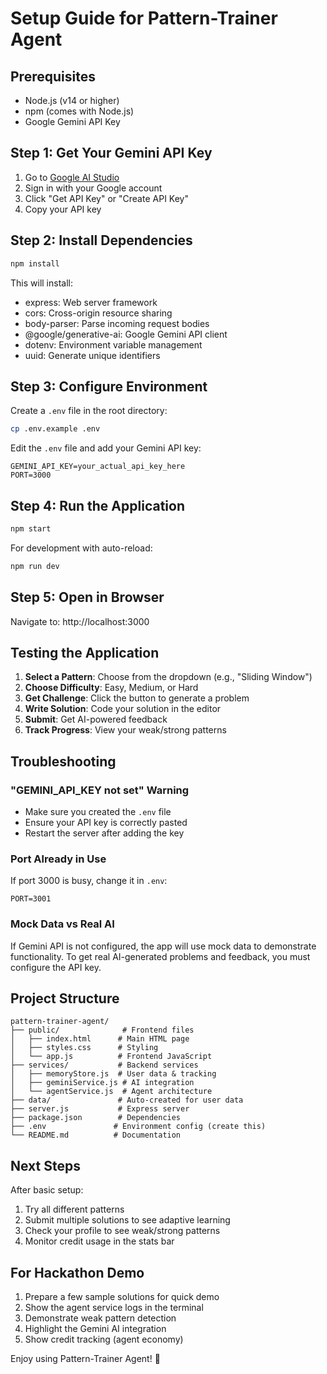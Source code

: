 # Setup Guide for Pattern-Trainer Agent

## Prerequisites

- Node.js (v14 or higher)
- npm (comes with Node.js)
- Google Gemini API Key

## Step 1: Get Your Gemini API Key

1. Go to [Google AI Studio](https://makersuite.google.com/app/apikey)
2. Sign in with your Google account
3. Click "Get API Key" or "Create API Key"
4. Copy your API key

## Step 2: Install Dependencies

```bash
npm install
```

This will install:
- express: Web server framework
- cors: Cross-origin resource sharing
- body-parser: Parse incoming request bodies
- @google/generative-ai: Google Gemini API client
- dotenv: Environment variable management
- uuid: Generate unique identifiers

## Step 3: Configure Environment

Create a `.env` file in the root directory:

```bash
cp .env.example .env
```

Edit the `.env` file and add your Gemini API key:

```
GEMINI_API_KEY=your_actual_api_key_here
PORT=3000
```

## Step 4: Run the Application

```bash
npm start
```

For development with auto-reload:

```bash
npm run dev
```

## Step 5: Open in Browser

Navigate to: http://localhost:3000

## Testing the Application

1. **Select a Pattern**: Choose from the dropdown (e.g., "Sliding Window")
2. **Choose Difficulty**: Easy, Medium, or Hard
3. **Get Challenge**: Click the button to generate a problem
4. **Write Solution**: Code your solution in the editor
5. **Submit**: Get AI-powered feedback
6. **Track Progress**: View your weak/strong patterns

## Troubleshooting

### "GEMINI_API_KEY not set" Warning

- Make sure you created the `.env` file
- Ensure your API key is correctly pasted
- Restart the server after adding the key

### Port Already in Use

If port 3000 is busy, change it in `.env`:
```
PORT=3001
```

### Mock Data vs Real AI

If Gemini API is not configured, the app will use mock data to demonstrate functionality. To get real AI-generated problems and feedback, you must configure the API key.

## Project Structure

```
pattern-trainer-agent/
├── public/              # Frontend files
│   ├── index.html      # Main HTML page
│   ├── styles.css      # Styling
│   └── app.js          # Frontend JavaScript
├── services/           # Backend services
│   ├── memoryStore.js  # User data & tracking
│   ├── geminiService.js # AI integration
│   └── agentService.js  # Agent architecture
├── data/               # Auto-created for user data
├── server.js           # Express server
├── package.json        # Dependencies
├── .env               # Environment config (create this)
└── README.md          # Documentation
```

## Next Steps

After basic setup:
1. Try all different patterns
2. Submit multiple solutions to see adaptive learning
3. Check your profile to see weak/strong patterns
4. Monitor credit usage in the stats bar

## For Hackathon Demo

1. Prepare a few sample solutions for quick demo
2. Show the agent service logs in the terminal
3. Demonstrate weak pattern detection
4. Highlight the Gemini AI integration
5. Show credit tracking (agent economy)

Enjoy using Pattern-Trainer Agent! 🎯
